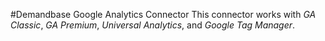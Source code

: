 #Demandbase Google Analytics Connector
This connector works with *GA Classic*, *GA Premium*, *Universal Analytics*, and *Google Tag Manager*.
